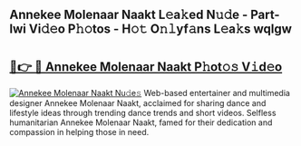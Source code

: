 ## Annekee Molenaar Naakt L𝚎a𝚔ed N𝚞𝚍e - Part-lwi Vi𝚍𝚎o P𝚑𝚘tos - H𝚘𝚝 O𝚗𝚕yf𝚊ns L𝚎a𝚔s wqlgw

# <h2><a href="http://kfcol1h.oniu.top/?m=Annekee+Molenaar+Naakt">🔗👉 🔴 Annekee Molenaar Naakt P𝚑ot𝚘𝚜 V𝚒d𝚎o</a></h2>

[![Annekee Molenaar Naakt Nu𝚍e𝚜](https://i.imgur.com/0qMVB7G.gif)](http://kfcol1h.oniu.top/?m=Annekee+Molenaar+Naakt)
Web-based entertainer and multimedia designer Annekee Molenaar Naakt, acclaimed for sharing dance and lifestyle ideas through trending dance trends and short videos. Selfless humanitarian Annekee Molenaar Naakt, famed for their dedication and compassion in helping those in need.  
